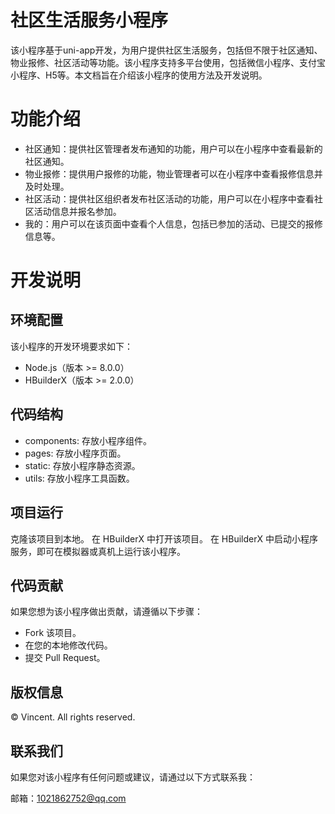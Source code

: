 # 社区生活服务小程序
该小程序基于uni-app开发，为用户提供社区生活服务，包括但不限于社区通知、物业报修、社区活动等功能。该小程序支持多平台使用，包括微信小程序、支付宝小程序、H5等。本文档旨在介绍该小程序的使用方法及开发说明。

# 功能介绍
- 社区通知：提供社区管理者发布通知的功能，用户可以在小程序中查看最新的社区通知。
- 物业报修：提供用户报修的功能，物业管理者可以在小程序中查看报修信息并及时处理。
- 社区活动：提供社区组织者发布社区活动的功能，用户可以在小程序中查看社区活动信息并报名参加。
- 我的：用户可以在该页面中查看个人信息，包括已参加的活动、已提交的报修信息等。

# 开发说明
## 环境配置
该小程序的开发环境要求如下：

- Node.js（版本 >= 8.0.0）
- HBuilderX（版本 >= 2.0.0）

## 代码结构

- components: 存放小程序组件。
- pages: 存放小程序页面。
- static: 存放小程序静态资源。
- utils: 存放小程序工具函数。

## 项目运行
克隆该项目到本地。
在 HBuilderX 中打开该项目。
在 HBuilderX 中启动小程序服务，即可在模拟器或真机上运行该小程序。
## 代码贡献
如果您想为该小程序做出贡献，请遵循以下步骤：

- Fork 该项目。
- 在您的本地修改代码。
- 提交 Pull Request。

## 版权信息
© Vincent. All rights reserved.

## 联系我们
如果您对该小程序有任何问题或建议，请通过以下方式联系我：

邮箱：1021862752@qq.com
